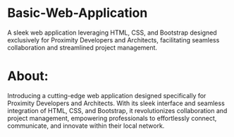 # Basic-Web-Application
A sleek web application leveraging HTML, CSS, and Bootstrap designed exclusively for Proximity Developers and Architects, facilitating seamless collaboration and streamlined project management.


About:
======

Introducing a cutting-edge web application designed specifically for Proximity Developers and Architects. With its sleek interface and seamless integration of HTML, CSS, and Bootstrap, it revolutionizes collaboration and project management, empowering professionals to effortlessly connect, communicate, and innovate within their local network.






